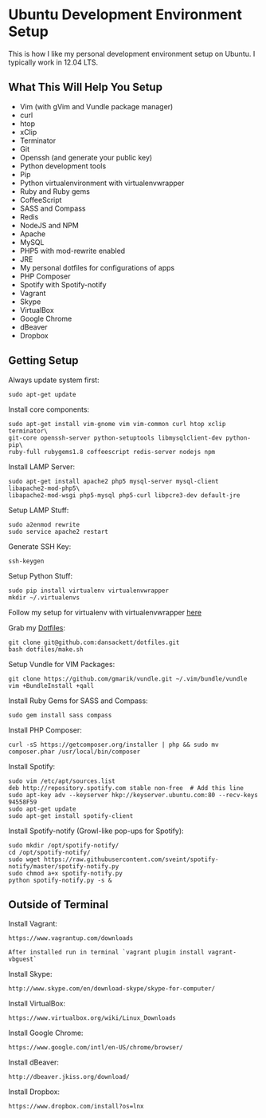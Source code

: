 Ubuntu Development Environment Setup
====================================

This is how I like my personal development environment setup on Ubuntu. I
typically work in 12.04 LTS.

What This Will Help You Setup
-----------------------------

* Vim (with gVim and Vundle package manager)
* curl
* htop
* xClip
* Terminator
* Git
* Openssh (and generate your public key)
* Python development tools
* Pip
* Python virtualenvironment with virtualenvwrapper
* Ruby and Ruby gems
* CoffeeScript
* SASS and Compass
* Redis
* NodeJS and NPM
* Apache
* MySQL
* PHP5 with mod-rewrite enabled
* JRE
* My personal dotfiles for configurations of apps
* PHP Composer
* Spotify with Spotify-notify
* Vagrant
* Skype
* VirtualBox
* Google Chrome
* dBeaver
* Dropbox

Getting Setup
---------------

Always update system first:

    sudo apt-get update

Install core components:

    sudo apt-get install vim-gnome vim vim-common curl htop xclip terminator\
    git-core openssh-server python-setuptools libmysqlclient-dev python-pip\
    ruby-full rubygems1.8 coffeescript redis-server nodejs npm

Install LAMP Server:

    sudo apt-get install apache2 php5 mysql-server mysql-client libapache2-mod-php5\
    libapache2-mod-wsgi php5-mysql php5-curl libpcre3-dev default-jre

Setup LAMP Stuff:

    sudo a2enmod rewrite
    sudo service apache2 restart

Generate SSH Key:

    ssh-keygen

Setup Python Stuff:

    sudo pip install virtualenv virtualenvwrapper
    mkdir ~/.virtualenvs

Follow my setup for virtualenv with virtualenvwrapper [here](https://github.com/dansackett/django_setup)

Grab my [Dotfiles](https://github.com/dansackett/dotfiles):

    git clone git@github.com:dansackett/dotfiles.git
    bash dotfiles/make.sh

Setup Vundle for VIM Packages:

    git clone https://github.com/gmarik/vundle.git ~/.vim/bundle/vundle
    vim +BundleInstall +qall

Install Ruby Gems for SASS and Compass:

    sudo gem install sass compass

Install PHP Composer:

    curl -sS https://getcomposer.org/installer | php && sudo mv composer.phar /usr/local/bin/composer

Install Spotify:

    sudo vim /etc/apt/sources.list
    deb http://repository.spotify.com stable non-free  # Add this line
    sudo apt-key adv --keyserver hkp://keyserver.ubuntu.com:80 --recv-keys 94558F59
    sudo apt-get update
    sudo apt-get install spotify-client

Install Spotify-notify (Growl-like pop-ups for Spotify):

    sudo mkdir /opt/spotify-notify/
    cd /opt/spotify-notify/
    sudo wget https://raw.githubusercontent.com/sveint/spotify-notify/master/spotify-notify.py
    sudo chmod a+x spotify-notify.py
    python spotify-notify.py -s &

Outside of Terminal
-------------------

Install Vagrant:

    https://www.vagrantup.com/downloads

    After installed run in terminal `vagrant plugin install vagrant-vbguest`

Install Skype:

    http://www.skype.com/en/download-skype/skype-for-computer/

Install VirtualBox:

    https://www.virtualbox.org/wiki/Linux_Downloads

Install Google Chrome:

    https://www.google.com/intl/en-US/chrome/browser/

Install dBeaver:

    http://dbeaver.jkiss.org/download/

Install Dropbox:

    https://www.dropbox.com/install?os=lnx
